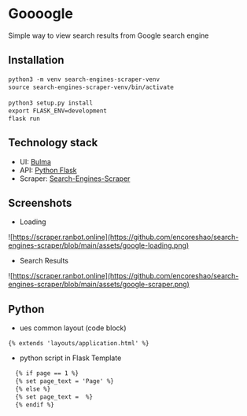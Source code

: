 # Goooogle

Simple way to view search results from Google search engine

## Installation

```
python3 -m venv search-engines-scraper-venv
source search-engines-scraper-venv/bin/activate

python3 setup.py install
export FLASK_ENV=development
flask run
```

## Technology stack

- UI: [Bulma](https://bulma.io/documentation/utilities/functions/)
- API: [Python Flask](https://flask.palletsprojects.com/)
- Scraper: [Search-Engines-Scraper](https://github.com/tasos-py/Search-Engines-Scraper)

## Screenshots

- Loading

![https://scraper.ranbot.online](https://github.com/encoreshao/search-engines-scraper/blob/main/assets/google-loading.png)

- Search Results

![https://scraper.ranbot.online](https://github.com/encoreshao/search-engines-scraper/blob/main/assets/google-scraper.png)

## Python

- ues common layout (code block)

```python3
{% extends 'layouts/application.html' %}
```

- python script in Flask Template

```python3
  {% if page == 1 %}
  {% set page_text = 'Page' %}
  {% else %}
  {% set page_text =  %}
  {% endif %}
```